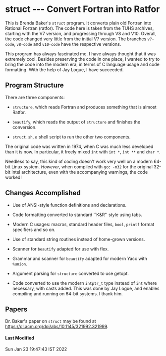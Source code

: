 # struct --- Convert Fortran into Ratfor

This is Brenda Baker's `struct` program.  It converts plain old Fortran
into Rational Fortran (ratfor).  The code here is taken from the TUHS
archives, starting with the V7 version, and progressing through V8 and
V10.  Overall, the code changed very little from the initial V7 version.
The branches `v7-code`, `v8-code` and `v10-code` have the respective
versions.

This program has always fascinated me. I have always thought that it was
extremely cool.  Besides preserving the code in one place, I wanted to
try to bring the code into the modern era, in terms of C language usage
and code formatting.  With the help of Jay Logue, I have succeeded.

## Program Structure

There are three components:

* `structure`, which reads Fortran and produces something that is almost Ratfor.

* `beautify`, which reads the output of `structure` and finishes the conversion.

* `struct.sh`, a shell script to run the other two components.

The original code was written in 1974, when C was much less developed than
it is now. In particular, it freely mixed `int` with `int *`, `int **` and
`char *`.

Needless to say, this kind of coding doesn't work very well on a modern
64-bit Linux system.  _However_, when compiled with `gcc -m32` for the
original 32-bit Intel architecture, even with the accompanying warnings, the
code worked!

## Changes Accomplished

* Use of ANSI-style function definitions and declarations.

* Code formatting converted to standard ``K&R'' style using tabs.

* Modern C usages: macros, standard header files, `bool`, `printf` format specifiers and so on.

* Use of standard string routines instead of home-grown versions.

* Scanner for `beautify` adapted for use with flex.

* Grammar and scanner for `beautify` adapted for modern Yacc with `%union`.

* Argument parsing for `structure` converted to use getopt.

* Code converted to use the modern `intptr_t` type instead of `int` where
necessary, with casts added.  This was done by Jay Logue, and enables
compiling and running on 64-bit systems.  I thank him.

## Papers

Dr. Baker's paper on `struct` may be found at
https://dl.acm.org/doi/abs/10.1145/321992.321999.

#### Last Modified

Sun Jan 23 19:47:43 IST 2022
